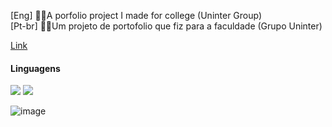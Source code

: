 [Eng] 👨‍💻A porfolio project I made for college (Uninter Group)
<br>
[Pt-br] 👨‍💻Um projeto de portofolio que fiz para a faculdade (Grupo Uninter)

<a href=https://caroline-teixeira.github.io/portfolio-port/index.html>Link</a>

<h4>Linguagens</h4>
<p align="left">
<!--HTML--><img src="https://img.shields.io/badge/HTML5-E34F26?style=for-the-badge&logo=html5&logoColor=white"/> </a> 
<!--CSS--><img src="https://img.shields.io/badge/CSS3-1572B6?style=for-the-badge&logo=css3&logoColor=white"/> </a>

![image](https://github.com/Caroline-Teixeira/portfolio-port/assets/131414771/58ffd18a-d6d7-4eb7-9c0b-355515f31840)
